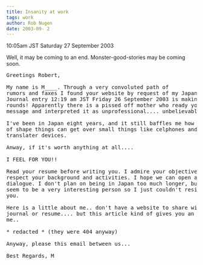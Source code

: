```yaml
---
title: Insanity at work
tags: work
author: Rob Nugen
date: 2003-09- 2
---
```


<p class=date>10:05am JST Saturday 27 September 2003</p>

<p>Well, it may be coming to an end.  Monster-good-stories may be
coming soon.</p>

<pre>
Greetings Robert,

My name is M____. Through a very convoluted path of
rumors and faxes I found your website by request of my Japanese wife.
Journal entry 12:19 am JST Friday 26 September 2003 is making its
rounds! Apparently there is a pissed off mother who ready your
message and interpreted it as unprofessional.... unbelievable.

I've been in Japan eight years, and it still baffles me how bent out
of shape things can get over small things like celphones and
translater devices.

Anway, if it's worth anything at all....

I FEEL FOR YOU!!

Read your resume before writing you. I admire your objective, and
respect your background and activities. I hope we can open a
dialogue. I don't plan on being in Japan too much longer, but you
seem to be a very interesting person so I just couldn't resist writing
you.

Here is a little about me.. don't have a website to share with you,
journal or resume.... but this article kind of gives you an idea of
me..

* redacted * (they were 404 anyway)

Anyway, please this email between us...

Best Regards, M
</pre>
